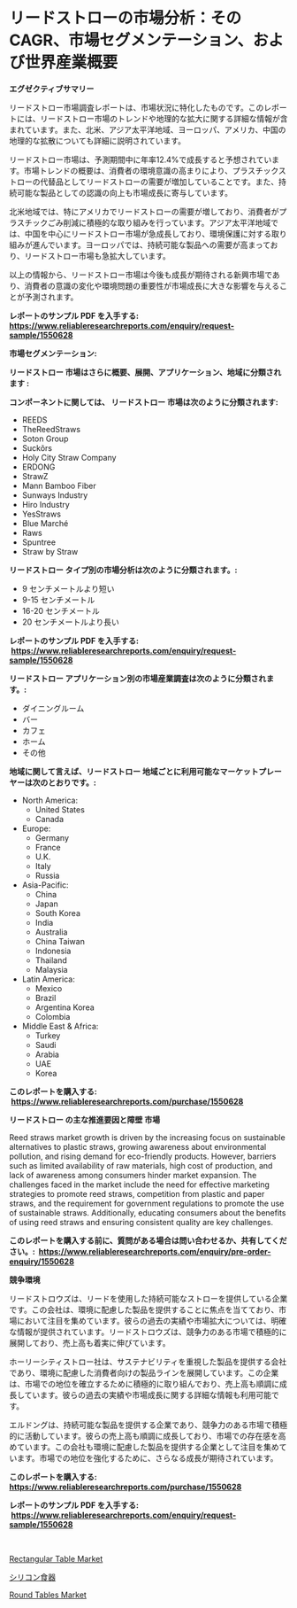 <p><h1>リードストローの市場分析：そのCAGR、市場セグメンテーション、および世界産業概要</h1></p><p><strong>エグゼクティブサマリー</strong></p>
<p><p>リードストロー市場調査レポートは、市場状況に特化したものです。このレポートには、リードストロー市場のトレンドや地理的な拡大に関する詳細な情報が含まれています。また、北米、アジア太平洋地域、ヨーロッパ、アメリカ、中国の地理的な拡散についても詳細に説明されています。</p><p>リードストロー市場は、予測期間中に年率12.4%で成長すると予想されています。市場トレンドの概要は、消費者の環境意識の高まりにより、プラスチックストローの代替品としてリードストローの需要が増加していることです。また、持続可能な製品としての認識の向上も市場成長に寄与しています。</p><p>北米地域では、特にアメリカでリードストローの需要が増しており、消費者がプラスチックごみ削減に積極的な取り組みを行っています。アジア太平洋地域では、中国を中心にリードストロー市場が急成長しており、環境保護に対する取り組みが進んでいます。ヨーロッパでは、持続可能な製品への需要が高まっており、リードストロー市場も急拡大しています。</p><p>以上の情報から、リードストロー市場は今後も成長が期待される新興市場であり、消費者の意識の変化や環境問題の重要性が市場成長に大きな影響を与えることが予測されます。</p></p>
<p><strong>レポートのサンプル PDF を入手する: <a href="https://www.reliableresearchreports.com/enquiry/request-sample/1550628">https://www.reliableresearchreports.com/enquiry/request-sample/1550628</a></strong></p>
<p><strong>市場セグメンテーション:</strong></p>
<p><strong> リードストロー 市場はさらに概要、展開、アプリケーション、地域に分類されます :</strong></p>
<p><strong>コンポーネントに関しては、 リードストロー 市場は次のように分類されます: &nbsp;</strong></p>
<p><ul><li>REEDS</li><li>TheReedStraws</li><li>Soton Group</li><li>Suckõrs</li><li>Holy City Straw Company</li><li>ERDONG</li><li>StrawZ</li><li>Mann Bamboo Fiber</li><li>Sunways Industry</li><li>Hiro Industry</li><li>YesStraws</li><li>Blue Marché</li><li>Raws</li><li>Spuntree</li><li>Straw by Straw</li></ul></p>
<p><strong> リードストロー タイプ別の市場分析は次のように分類されます。:</strong></p>
<p><ul><li>9 センチメートルより短い</li><li>9-15 センチメートル</li><li>16-20 センチメートル</li><li>20 センチメートルより長い</li></ul></p>
<p><strong>レポートのサンプル PDF を入手する: &nbsp;<a href="https://www.reliableresearchreports.com/enquiry/request-sample/1550628">https://www.reliableresearchreports.com/enquiry/request-sample/1550628</a></strong></p>
<p><strong> リードストロー アプリケーション別の市場産業調査は次のように分類されます。:</strong></p>
<p><ul><li>ダイニングルーム</li><li>バー</li><li>カフェ</li><li>ホーム</li><li>その他</li></ul></p>
<p><strong>地域に関して言えば、リードストロー 地域ごとに利用可能なマーケットプレーヤーは次のとおりです。:</strong></p>
<p><ul>
    <li>
        North America:
        <ul>
            <li>United States</li>
            <li>Canada</li>
        </ul>
    </li>
    <li>
        Europe:
        <ul>
            <li>Germany</li>
            <li>France</li>
            <li>U.K.</li>
            <li>Italy</li>
            <li>Russia</li>
        </ul>
    </li>
    <li>
        Asia-Pacific:
        <ul>
            <li>China</li>
            <li>Japan</li>
            <li>South Korea</li>
            <li>India</li>
            <li>Australia</li>
            <li>China Taiwan</li>
            <li>Indonesia</li>
            <li>Thailand</li>
            <li>Malaysia</li>
        </ul>
    </li>
    <li>
        Latin America:
        <ul>
            <li>Mexico</li>
            <li>Brazil</li>
            <li>Argentina Korea</li>
            <li>Colombia</li>
        </ul>
    </li>
    <li>
        Middle East & Africa:
        <ul>
            <li>Turkey</li>
            <li>Saudi</li>
            <li>Arabia</li>
            <li>UAE</li>
            <li>Korea</li>
        </ul>
    </li>
    </ul></p>
<p><strong>このレポートを購入する: &nbsp;<a href="https://www.reliableresearchreports.com/purchase/1550628">https://www.reliableresearchreports.com/purchase/1550628</a></strong></p>
<p><strong>リードストロー の主な推進要因と障壁 市場</strong></p>
<p><p>Reed straws market growth is driven by the increasing focus on sustainable alternatives to plastic straws, growing awareness about environmental pollution, and rising demand for eco-friendly products. However, barriers such as limited availability of raw materials, high cost of production, and lack of awareness among consumers hinder market expansion. The challenges faced in the market include the need for effective marketing strategies to promote reed straws, competition from plastic and paper straws, and the requirement for government regulations to promote the use of sustainable straws. Additionally, educating consumers about the benefits of using reed straws and ensuring consistent quality are key challenges.</p></p>
<p><strong>このレポートを購入する前に、質問がある場合は問い合わせるか、共有してください。:&nbsp; <a href="https://www.reliableresearchreports.com/enquiry/pre-order-enquiry/1550628">https://www.reliableresearchreports.com/enquiry/pre-order-enquiry/1550628</a></strong></p>
<p><strong>競争環境</strong></p>
<p><p>リードストロウズは、リードを使用した持続可能なストローを提供している企業です。この会社は、環境に配慮した製品を提供することに焦点を当てており、市場において注目を集めています。彼らの過去の実績や市場拡大については、明確な情報が提供されています。リードストロウズは、競争力のある市場で積極的に展開しており、売上高も着実に伸びています。</p><p>ホーリーシティストロー社は、サステナビリティを重視した製品を提供する会社であり、環境に配慮した消費者向けの製品ラインを展開しています。この企業は、市場での地位を確立するために積極的に取り組んでおり、売上高も順調に成長しています。彼らの過去の実績や市場成長に関する詳細な情報も利用可能です。</p><p>エルドングは、持続可能な製品を提供する企業であり、競争力のある市場で積極的に活動しています。彼らの売上高も順調に成長しており、市場での存在感を高めています。この会社も環境に配慮した製品を提供する企業として注目を集めています。市場での地位を強化するために、さらなる成長が期待されています。</p></p>
<p><strong>このレポートを購入する: &nbsp; <a href="https://www.reliableresearchreports.com/purchase/1550628">https://www.reliableresearchreports.com/purchase/1550628</a></strong></p>
<p><strong>レポートのサンプル PDF を入手する: &nbsp;<a href="https://www.reliableresearchreports.com/enquiry/request-sample/1550628">https://www.reliableresearchreports.com/enquiry/request-sample/1550628</a></strong><strong></strong></p>
<p>&nbsp;</p>
<p><p><a href="https://github.com/pgtimber/Market-Research-Report-List-1/blob/main/rectangular-table-market.md">Rectangular Table Market</a></p><p><a href="https://github.com/schmahlson/Market-Research-Report-List-1/blob/main/28915696714.md">シリコン食器</a></p><p><a href="https://github.com/lataunyatinikmelvin59ilbd0dv/Market-Research-Report-List-1/blob/main/round-tables-market.md">Round Tables Market</a></p></p>